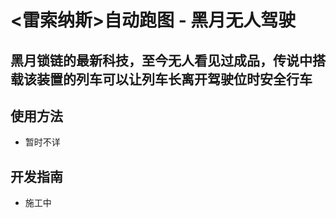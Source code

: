 # <雷索纳斯>自动跑图 - 黑月无人驾驶

## 黑月锁链的最新科技，至今无人看见过成品，传说中搭载该装置的列车可以让列车长离开驾驶位时安全行车

## 使用方法
- 暂时不详

## 开发指南
- 施工中